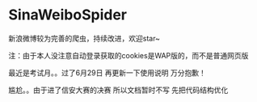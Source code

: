 ﻿# SinaWeiboSpider
新浪微博较为完善的爬虫，持续改进，欢迎star~

注：由于本人没注意自动登录获取的cookies是WAP版的，而不是普通网页版



最近是考试月。。过了6月29日 再更新一下使用说明 万分抱歉！


尴尬。。由于进了信安大赛的决赛 所以文档暂时不写 先把代码结构优化


